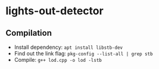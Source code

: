 # lights-out-detector

## Compilation
* Install dependency: `apt install libstb-dev`
* Find out the link flag: `pkg-config --list-all | grep stb`
* Compile: `g++ lod.cpp -o lod -lstb`